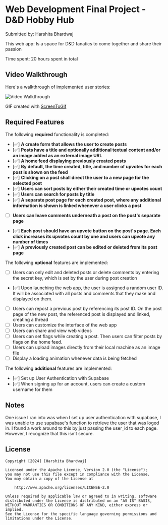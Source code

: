 # Web Development Final Project - D&D Hobby Hub

Submitted by: Harshita Bhardwaj

This web app: Is a space for D&D fanatics to come together and share their passion

Time spent: 20 hours spent in total

## Video Walkthrough

Here's a walkthrough of implemented user stories:

<img src='https://media.giphy.com/media/v1.Y2lkPTc5MGI3NjExOGlkdXZwbDdydWUzN3NzanZyZHhmODJ5MWJtMmc1MGF4bTd2a29zZCZlcD12MV9pbnRlcm5hbF9naWZfYnlfaWQmY3Q9Zw/cyVRE9aSEJMYwXXogC/giphy.gif' title='Video Walkthrough' width='' alt='Video Walkthrough' />

<!-- Replace this with whatever GIF tool you used! -->
GIF created with [ScreenToGif](https://www.screentogif.com/)

## Required Features

The following **required** functionality is completed:

- [✅] **A create form that allows the user to create posts**
- [✅] **Posts have a title and optionally additional textual content and/or an image added as an external image URL**
- [✅] **A home feed displaying previously created posts**
- [✅] **By default, the time created, title, and number of upvotes for each post is shown on the feed**
- [✅] **Clicking on a post shall direct the user to a new page for the selected post**
- [✅] **Users can sort posts by either their created time or upvotes count**
- [✅] **Users can search for posts by title**
- [✅] **A separate post page for each created post, where any additional information is shown is linked whenever a user clicks a post**
- [ ] **Users can leave comments underneath a post on the post's separate page**
- [✅] **Each post should have an upvote button on the post's page. Each click increases its upvotes count by one and users can upvote any number of times**
- [✅] **A previously created post can be edited or deleted from its post page**

The following **optional** features are implemented:

- [ ] Users can only edit and deleted posts or delete comments by entering the secret key, which is set by the user during post creation
- [✅] Upon launching the web app, the user is assigned a random user ID. It will be associated with all posts and comments that they make and displayed on them.
- [ ] Users can repost a previous post by referencing its post ID. On the post page of the new post, the referenced post is displayed and linked, creating a thread
- [ ] Users can customize the interface of the web app
- [ ] Users can share and view web videos
- [ ] Users can set flags while creating a post. Then users can filter posts by flags on the home feed.
- [ ] Users can upload images directly from their local machine as an image file
- [ ] Display a loading animation whenever data is being fetched

The following **additional** features are implemented:

* [✅] Set up User Authentication with Supabase
* [✅] When signing up for an account, users can create a custom username for them

## Notes

One issue I ran into was when I set up user authentication with supabase, I was unable to use supabase's function to retrieve the user that was loged in. I found a work around to this by just passing the user_id to each page. However, I recognize that this isn't secure.

## License

    Copyright [2024] [Harshita Bhardwaj]

    Licensed under the Apache License, Version 2.0 (the "License");
    you may not use this file except in compliance with the License.
    You may obtain a copy of the License at

        http://www.apache.org/licenses/LICENSE-2.0

    Unless required by applicable law or agreed to in writing, software
    distributed under the License is distributed on an "AS IS" BASIS,
    WITHOUT WARRANTIES OR CONDITIONS OF ANY KIND, either express or implied.
    See the License for the specific language governing permissions and
    limitations under the License.
